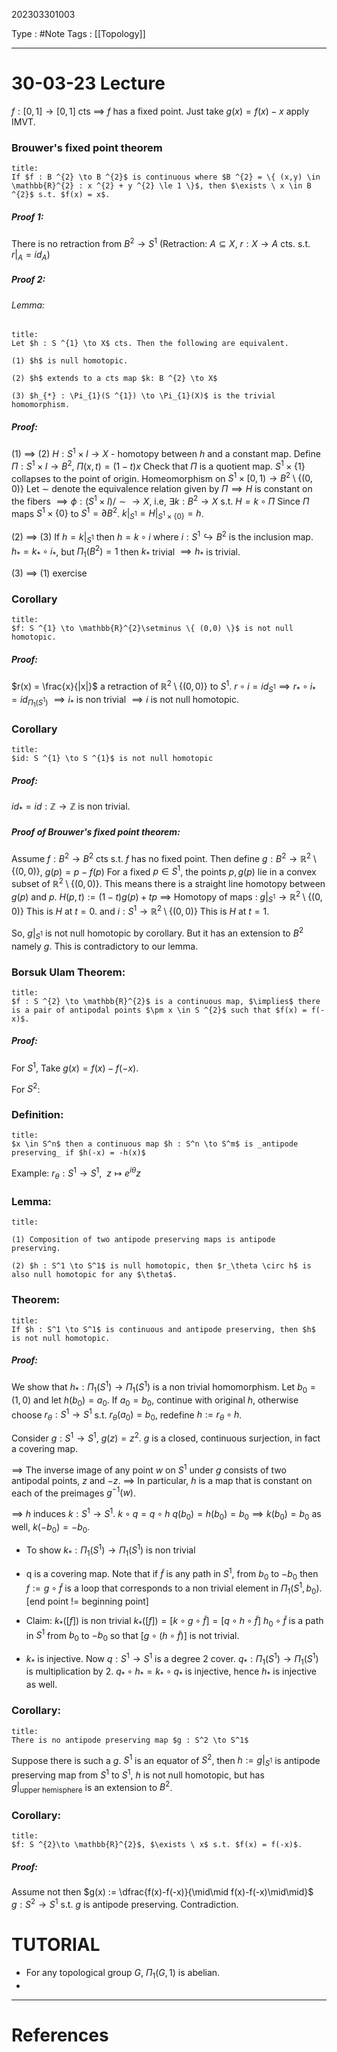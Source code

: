 202303301003

Type : #Note
Tags : [[Topology]]

---
# 30-03-23 Lecture

$f : [0,1] \to [0,1]$ cts $\implies$ $f$ has a fixed point.
Just take $g(x) = f(x)- x$ apply IMVT.

### Brouwer's fixed point theorem
```ad-note
title:
If $f : B ^{2} \to B ^{2}$ is continuous where $B ^{2} = \{ (x,y) \in \mathbb{R}^{2} : x ^{2} + y ^{2} \le 1 \}$, then $\exists \ x \in B ^{2}$ s.t. $f(x) = x$.
```
##### Proof 1:
There is no retraction from $B ^{2} \to S ^{1}$ (Retraction: $A \subseteq X$, $r : X \to A$ cts. s.t. $r |_{A} = id_{A}$)

##### Proof 2:
###### Lemma:
```ad-note
title:
Let $h : S ^{1} \to X$ cts. Then the following are equivalent.

(1) $h$ is null homotopic.

(2) $h$ extends to a cts map $k: B ^{2} \to X$

(3) $h_{*} : \Pi_{1}(S ^{1}) \to \Pi_{1}(X)$ is the trivial homomorphism.
```
##### Proof:
(1) $\implies$ (2)
$H : S ^{1} \times I \to X$  - homotopy between $h$ and a constant map. 
Define $\Pi : S ^{1} \times I \to B ^{2}$, $\Pi(x,t) = (1-t)x$
Check that $\Pi$ is a quotient map.
$S ^{1} \times \{ 1 \}$ collapses to the point of origin.
Homeomorphism on $S ^{1} \times [0,1) \to B ^{2} \setminus \{ (0,0) \}$
Let $\sim$ denote the equivalence relation given by $\Pi \implies H$ is constant on the fibers
$\implies \phi : (S ^{1} \times I)/\sim \to X$, i.e, $\exists k:B ^{2} \to X$ s.t. $H = k \circ\Pi$
Since $\Pi$ maps $S ^{1} \times \{ 0 \}$ to $S ^{1} = \partial B ^{2}$.
$k |_{S ^{1}} = H|_{S ^{1} \times \{ 0 \}} = h$.

(2) $\implies$ (3)
If $h = k|_{S ^{1}}$ then $h = k \circ i$ where $i : S ^{1} \hookrightarrow B ^{2}$ is the inclusion map.
$h_{*} = k_{*}\circ i_{*}$, but $\Pi_{1}(B ^{2}) = 1$ then $k_{*}$ trivial $\implies h_{*}$ is trivial.

(3) $\implies$ (1) exercise

### Corollary 
```ad-note
title:
$f: S ^{1} \to \mathbb{R}^{2}\setminus \{ (0,0) \}$ is not null homotopic.
```
##### Proof:
$r(x) = \frac{x}{|x|}$ a retraction of $\mathbb{R}^{2}\setminus \{ (0,0) \}$ to $S ^{1}$.
$r \circ i = id_{S ^{1}} \implies r_{*} \circ i_{*} = id_{\Pi_{1}(S ^{1})}$
$\implies i_{*}$ is non trivial $\implies i$ is not null homotopic.

### Corollary
```ad-note
title:
$id: S ^{1} \to S ^{1}$ is not null homotopic
```
##### Proof:
$id_{*} = id:\mathbb{Z} \to \mathbb{Z}$ is non trivial.

##### Proof of Brouwer's fixed point theorem:
Assume $f: B ^{2} \to B ^{2}$ cts s.t. $f$ has no fixed point.
Then define $g : B ^{2} \to \mathbb{R}^{2} \setminus \{ (0,0) \}$, $g(p) = p-f(p)$
For a fixed $p \in S ^{1}$, the points $p, g(p)$ lie in a convex subset of $\mathbb{R}^{2} \setminus \{ (0,0) \}$.
This means there is a straight line homotopy between $g(p)$ and $p$.
$H(p,t) := (1-t)g(p) + tp$
$\implies$ Homotopy of maps : $g|_{S ^{1}} \to \mathbb{R}^{2} \setminus \{ (0,0) \}$
This is $H$ at $t = 0$.
and $i : S ^{1} \to \mathbb{R}^{2}\setminus \{ (0,0) \}$
This is $H$ at $t=1$.

So, $g|_{S ^{1}}$ is not null homotopic by corollary.
But it has an extension to $B ^{2}$ namely $g.$
This is contradictory to our lemma.

### Borsuk Ulam Theorem:
```ad-note
title:
$f : S ^{2} \to \mathbb{R}^{2}$ is a continuous map, $\implies$ there is a pair of antipodal points $\pm x \in S ^{2}$ such that $f(x) = f(-x)$.
```
##### Proof:
For $S ^{1}$, Take $g(x) = f(x)-f(-x)$.

For $S ^{2}$:

### Definition:
```ad-note
title:
$x \in S^n$ then a continuous map $h : S^n \to S^m$ is _antipode preserving_ if $h(-x) = -h(x)$
```
Example: $r_{\theta} : S ^{1} \to S ^{1}, \ \ z \mapsto e ^{i\theta}z$

### Lemma:
```ad-note
title:

(1) Composition of two antipode preserving maps is antipode preserving.

(2) $h : S^1 \to S^1$ is null homotopic, then $r_\theta \circ h$ is also null homotopic for any $\theta$. 
```
### Theorem:
```ad-note
title:
If $h : S^1 \to S^1$ is continuous and antipode preserving, then $h$ is not null homotopic.
```
##### Proof:
We show that $h_{*} : \Pi_{1}(S ^{1}) \to \Pi_{1}(S ^{1})$ is a non trivial homomorphism.
Let $b_{0} = (1,0)$ and let $h(b_{0}) = a_{0}$.
If $a_{0} = b_{0}$, continue with original $h$, otherwise choose $r_{\theta}: S ^{1}\to S ^{1}$ s.t. $r_{\theta}(a_{0})=b_{0}$, redefine $h:= r_{\theta} \circ h$.

Consider $g : S ^{1} \to S ^{1}$, $g(z) = z ^{2}$.
$g$ is a closed, continuous surjection, in fact a covering map.

$\implies$ The inverse image of any point $w$ on $S ^{1}$ under $g$ consists of two antipodal points, $z$ and $-z$.
$\implies$ In particular, $h$ is a map that is constant on each of the preimages $g ^{-1}(w)$.

$\implies$ $h$ induces $k : S ^{1}\to S ^{1}$. $k \circ q = q\circ h$
$q(b_{0}) =  h(b_{0}) = b_{0} \implies k(b_{0}) = b_{0}$ as well, $k(-b_{0}) = -b_{0}$.

- To show $k_{*}: \Pi_{1}(S ^{1}) \to \Pi_{1}(S ^{1})$ is non trivial
- q is a covering map. Note that if $\widetilde{f}$ is any path in $S ^{1}$, from $b_{0}$ to $-b_{0}$ then $f := g \circ \widetilde{f}$ is a loop that corresponds to a non trivial element in $\Pi_{1}(S ^{1}, b_{0})$. [end point != beginning point]
- Claim: $k_{*}([f])$ is non trivial
$k_{*}([f]) = [k \circ g\circ \widetilde{f}] = [q \circ h \circ \widetilde{f}]$
$h_{0} \circ \widetilde{f}$ is a path in $S ^{1}$ from $b_{0}$ to $-b_{0}$ so that $[g \circ (h\circ \widetilde{f})]$ is not trivial.

- $k_{*}$ is injective.
  Now $q: S ^{1} \to S ^{1}$ is a degree 2 cover. $q_{*} : \Pi_{1}(S ^{1}) \to \Pi_{1}(S ^{1})$ is multiplication by 2.
  $q_{*} \circ h_{*} = k_{*} \circ q_{*}$ is injective, hence $h_{*}$ is injective as well.

### Corollary:
```ad-note
title:
There is no antipode preserving map $g : S^2 \to S^1$
```
Suppose there is such a $g$. $S ^{1}$ is an equator of $S ^{2}$, then $h := g|_{S ^{1}}$ is antipode preserving map from $S ^{1}$ to $S ^{1}$, $h$ is not null homotopic, but has $g|_{\mathrm{upper\ hemisphere}}$ is an extension to $B ^{2}$.

### Corollary:
```ad-note
title:
$f: S ^{2}\to \mathbb{R}^{2}$, $\exists \ x$ s.t. $f(x) = f(-x)$.
```
##### Proof:
Assume not then $g(x) := \dfrac{f(x)-f(-x)}{\mid\mid f(x)-f(-x)\mid\mid}$
$g : S ^{2} \to S ^{1}$ s.t. $g$ is antipode preserving. Contradiction.

# TUTORIAL
- For any topological group $G$, $\Pi_{1}(G,1)$ is abelian.
- 

---
# References
